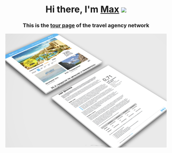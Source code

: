 <h1 align="center">Hi there, I'm <a href="https://github.com/maks050" target="_blank">Max</a> 
<img src="https://github.com/blackcater/blackcater/raw/main/images/Hi.gif" height="32"/></h1>
<h3 align="center">This is the <a href="https://maks050.github.io/sun-tour/" target="_blank">tour page</a> of the travel agency network</h3>

![alt text](./preview-project.jpg)
